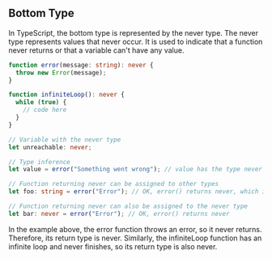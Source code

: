 ## Bottom Type

In TypeScript, the bottom type is represented by the never type. The never type represents values that never occur. It is used to indicate that a function never returns or that a variable can't have any value.

```ts
function error(message: string): never {
  throw new Error(message);
}

function infiniteLoop(): never {
  while (true) {
    // code here
  }
}

// Variable with the never type
let unreachable: never;

// Type inference
let value = error("Something went wrong"); // value has the type never

// Function returning never can be assigned to other types
let foo: string = error("Error"); // OK, error() returns never, which is a subtype of string

// Function returning never can also be assigned to the never type
let bar: never = error("Error"); // OK, error() returns never
```


In the example above, the error function throws an error, so it never returns. Therefore, its return type is never. Similarly, the infiniteLoop function has an infinite loop and never finishes, so its return type is also never.
